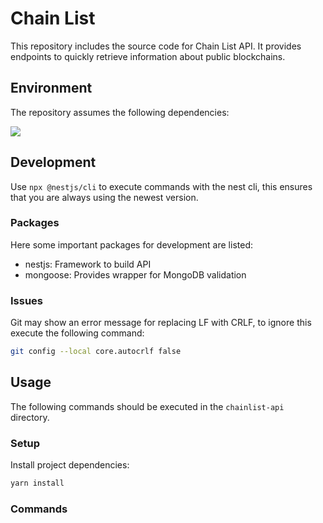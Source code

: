 # Chain List
This repository includes the source code for Chain List API. It provides endpoints to quickly retrieve information about public blockchains.

## Environment
The repository assumes the following dependencies:

![](https://img.shields.io/badge/Node-v16.x-blue)

## Development
Use `npx @nestjs/cli` to execute commands with the nest cli, this ensures that you are always using the newest version.

### Packages
Here some important packages for development are listed:

- nestjs: Framework to build API
- mongoose: Provides wrapper for MongoDB validation

### Issues
 Git may show an error message for replacing LF with CRLF, to ignore this execute the following command:
 ```sh
 git config --local core.autocrlf false
 ```

## Usage
The following commands should be executed in the `chainlist-api` directory.

### Setup
Install project dependencies:
```sh
yarn install
```

### Commands

